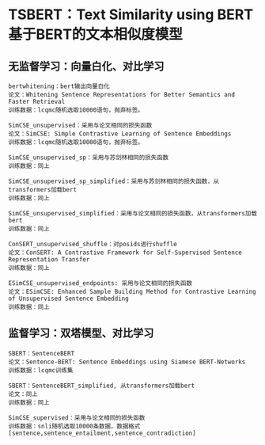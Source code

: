 # TSBERT：Text Similarity using BERT 基于BERT的文本相似度模型

## 无监督学习：向量白化、对比学习
    
    bertwhitening：bert输出向量白化
    论文：Whitening Sentence Representations for Better Semantics and Faster Retrieval
    训练数据：lcqmc随机选取10000语句，抛弃标签。
    
    SimCSE_unsupervised：采用与论文相同的损失函数
    论文：SimCSE: Simple Contrastive Learning of Sentence Embeddings
    训练数据：lcqmc随机选取10000语句，抛弃标签。
    
    SimCSE_unsupervised_sp：采用与苏剑林相同的损失函数
    训练数据：同上
    
    SimCSE_unsupervised_sp_simplified：采用与苏剑林相同的损失函数，从transformers加载bert
    训练数据：同上

    SimCSE_unsupervised_simplified：采用与论文相同的损失函数，从transformers加载bert
    训练数据：同上
    
    ConSERT_unsupervised_shuffle：对posids进行shuffle
    论文：ConSERT: A Contrastive Framework for Self-Supervised Sentence Representation Transfer
    训练数据：同上
    
    ESimCSE_unsupervised_endpoints: 采用与论文相同的损失函数
    论文：ESimCSE: Enhanced Sample Building Method for Contrastive Learning of Unsupervised Sentence Embedding
    训练数据：同上
    
## 监督学习：双塔模型、对比学习
    
    SBERT：SentenceBERT
    论文：Sentence-BERT: Sentence Embeddings using Siamese BERT-Networks
    训练数据：lcqmc训练集
    
    SBERT：SentenceBERT_simplified, 从transformers加载bert
    论文：同上
    训练数据：同上
    
    SimCSE_supervised：采用与论文相同的损失函数
    训练数据：snli随机选取10000条数据，数据格式[sentence,sentence_entailment,sentence_contradiction]